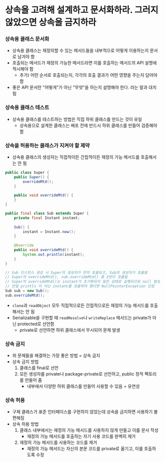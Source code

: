 # 상속을 고려해 설계하고 문서화하라. 그러지 않았으면 상속을 금지하라
### 상속용 클래스 문서화
* 상속용 클래스는 재정의할 수 있는 메서드들을 내부적으로 어떻게 이용하는지 문서로 남겨야 함
* 호출되는 메서드가 재정의 가능한 메서드라면 이를 호출하는 메서드의 API 설명에 적시해야 함
  * 추가) 어떤 순서로 호출되는지, 각각의 호출 결과가 어떤 영향을 주는지 담아야 함
* 좋은 API 문서란 "어떻게"가 아닌 "무엇"을 하는지 설명해야 한다. 라는 말과 대치됨
### 상속용 클래스 테스트
* 상속용 클래스를 테스트하는 방법은 직접 하위 클래스를 만드는 것이 유일
  * 상속용으로 설계한 클래스는 배포 전에 반드시 하위 클래스를 만들어 검증해야 함
### 상속을 허용하는 클래스가 지켜야 할 제약
* 상속용 클래스의 생성자는 직접적이든 간접적이든 재정의 가능 메서드를 호출해서는 안 됨
```java
public class Super {
    public Super() {
        overrideMtd();
    }
    
    public void overrideMtd() {
    }
}

public final class Sub extends Super {
    private final Instant instant;
    
    Sub() {
        instant = Instant.now();
    }
    
    @Override
    public void overrideMtd() {
        System.out.println(instant);
    }
}

// Sub 인스턴스 생성 시 Super의 생성자가 먼저 호출되고, Sub의 생성자가 호출됨
// Super의 overrideMtd(), sub.overrideMtd() 총 2번이 호출됨
// Super의 overrideMtd()는 instant가 초기화되지 않은 상태로 실행되므로 null 발생
// 만일 println 이 아닌 instant를 호출하려 했다면 NullPointerException 던짐
Sub sub = new Sub();
sub.overrideMtd();
```
* `clone`과 `readObject` 모두 직접적으로든 간접적으로든 재정의 가능 메서드를 호출해서는 안 됨
* Serializable을 구현할 때 `readResolve`나 `writeReplace` 메서드는 private가 아닌 protected로 선언함
  * private로 선언하면 하위 클래스에서 무시되어 문제 발생
### 상속 금지
* 위 문제들을 해결하는 가장 좋은 방법 = 상속 금지
* 상속 금지 방법
  1. 클래스를 final로 선언
  2. 모든 생성자를 private나 package-private로 선언하고, public 정적 팩토리를 만들어 줌
     * 내부에서 다양한 하위 클래스를 만들어 사용할 수 있음 = 유연성
### 상속 허용
* 구체 클래스가 표준 인터페이스를 구현하지 않았는데 상속을 금지하면 사용하기 불편해짐
* 상속 허용 방법
  1. 클래스 내부에서는 재정의 가능 메서드를 사용하지 않게 만들고 이를 문서 작성
     * 재정의 가능 메서드를 호출하는 자기 사용 코드를 완벽히 제거
  2. 재정의 가능 메서드를 사용하는 코드를 제거
     * 재정의 가능 메서드는 자신의 본문 코드를 private로 옮기고, 이를 호출하도록 수정